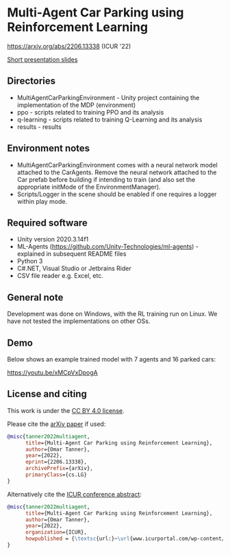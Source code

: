 # Multi-Agent Car Parking using Reinforcement Learning

https://arxiv.org/abs/2206.13338 (ICUR '22)

[Short presentation slides](https://docs.google.com/presentation/d/1Vnlo2LLLWSN4ufUHAQ00UmfvFiOcVKABnSo0NSN628Q/edit?usp=sharing)

## Directories
* MultiAgentCarParkingEnvironment - Unity project containing the implementation of the MDP (environment)
* ppo - scripts related to training PPO and its analysis
* q-learning - scripts related to training Q-Learning and its analysis
* results - results
  
## Environment notes
* MultiAgentCarParkingEnvironment comes with a neural network model attached to the CarAgents. Remove the neural network attached to the Car prefab before building if intending to train (and also set the appropriate initMode of the EnvironmentManager).
* Scripts/Logger in the scene should be enabled if one requires a logger within play mode.

## Required software
* Unity version 2020.3.14f1
* ML-Agents (https://github.com/Unity-Technologies/ml-agents) - explained in subsequent README files
* Python 3
* C#.NET, Visual Studio or Jetbrains Rider
* CSV file reader e.g. Excel, etc.

## General note
Development was done on Windows, with the RL training run on Linux. We have not tested the implementations on other OSs.

## Demo

Below shows an example trained model with 7 agents and 16 parked cars:

https://youtu.be/xMCpVxDpogA

## License and citing

This work is under the [CC BY 4.0 license](https://creativecommons.org/licenses/by/4.0/).

Please cite the [arXiv paper](https://arxiv.org/abs/2206.13338) if used:

```bib
@misc{tanner2022multiagent,
      title={Multi-Agent Car Parking using Reinforcement Learning}, 
      author={Omar Tanner},
      year={2022},
      eprint={2206.13338},
      archivePrefix={arXiv},
      primaryClass={cs.LG}
}
```

Alternatively cite the [ICUR conference abstract](https://www.icurportal.com/wp-content/uploads/book-of-abstracts-2022.pdf):

```bib
@misc{tanner2022multiagent,
      title={Multi-Agent Car Parking using Reinforcement Learning}, 
      author={Omar Tanner},
      year={2022},
      organization={ICUR},
      howpublished = {\textsc{url:}~\url{www.icurportal.com/wp-content/uploads/book-of-abstracts-2022.pdf}}
}
```
